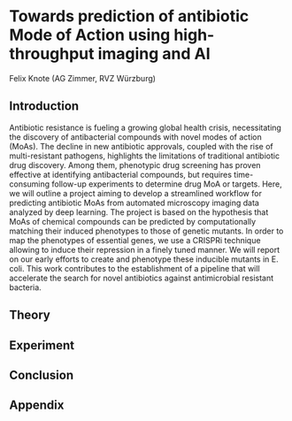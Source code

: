 # Towards prediction of antibiotic Mode of Action using high-throughput imaging and AI
Felix Knote (AG Zimmer, RVZ Würzburg)
## Introduction
Antibiotic resistance is fueling a growing global health crisis, necessitating the discovery of antibacterial compounds with novel modes of action (MoAs). The decline in new antibiotic approvals, coupled with the rise of multi-resistant pathogens, highlights the limitations of traditional antibiotic drug discovery. Among them, phenotypic drug screening has proven effective at identifying antibacterial compounds, but requires time-consuming follow-up experiments to determine drug MoA or targets. 
Here, we will outline a project aiming to develop a streamlined workflow for predicting antibiotic MoAs from automated microscopy imaging data analyzed by deep learning. The project is based on the hypothesis that MoAs of chemical compounds can be predicted by computationally matching their induced phenotypes to those of genetic mutants. In order to map the phenotypes of essential genes, we use a CRISPRi technique allowing to induce their repression in a finely tuned manner. We will report on our early efforts to create and phenotype these inducible mutants in E. coli. This work contributes to the establishment of a pipeline that will accelerate the search for novel antibiotics against antimicrobial resistant bacteria.

## Theory

## Experiment

## Conclusion

## Appendix
